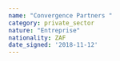 ```yaml
---
name: "Convergence Partners "
category: private_sector
nature: "Entreprise"
nationality: ZAF
date_signed: '2018-11-12'
---
```

    